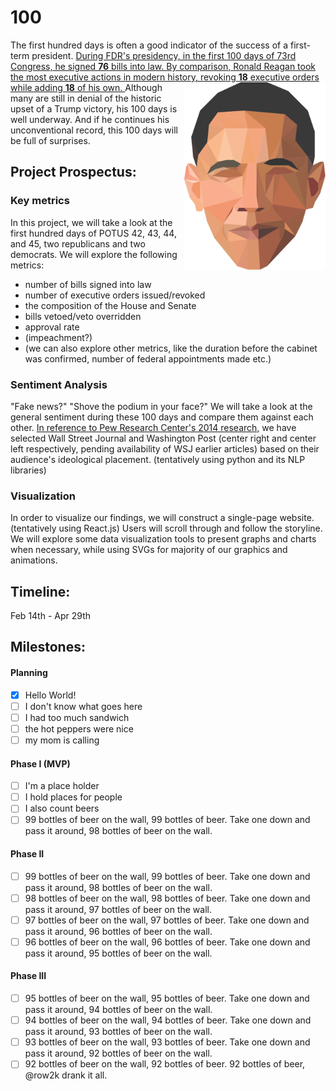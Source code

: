 # 100
 The first hundred days is often a good indicator of the success of a first-term president. [During FDR's presidency, in the first 100 days of 73rd Congress, he signed **76** bills into law. By comparison, Ronald Reagan took the most executive actions in modern history, revoking **18** executive orders while adding **18** of his own. ](https://fivethirtyeight.com/features/a-presidents-first-100-days-really-do-matter/)<img align="right" src="img/poly_obama.png" alt="polygon trump" style="height:300px;"> Although many are still in denial of the historic upset of a Trump victory, his 100 days is well underway. And if he continues his unconventional record, this 100 days will be full of surprises.


## Project Prospectus:
### Key metrics
In this project, we will take a look at the first hundred days of POTUS 42, 43, 44, and 45, two republicans and two democrats. We will explore the following metrics:
* number of bills signed into law
* number of executive orders issued/revoked
* the composition of the House and Senate
* bills vetoed/veto overridden
* approval rate
* (impeachment?)
* (we can also explore other metrics, like the duration before the cabinet was confirmed, number of federal appointments made etc.)

### Sentiment Analysis
"Fake news?" "Shove the podium in your face?" We will take a look at the general sentiment during these 100 days and compare them against each other. [In reference to Pew Research Center's 2014 research,](http://www.journalism.org/2014/10/21/political-polarization-media-habits/) we have selected Wall Street Journal and Washington Post (center right and center left respectively, pending availability of WSJ earlier articles) based on their audience's ideological placement. (tentatively using python and its NLP libraries)

### Visualization
In order to visualize our findings, we will construct a single-page website. (tentatively using React.js) Users will scroll through and follow the storyline. We will explore some data visualization tools to present graphs and charts when necessary, while using SVGs for majority of our graphics and animations.


## Timeline:
Feb 14th - Apr 29th

## Milestones:
#### Planning
- [x] Hello World!
- [ ] I don't know what goes here
- [ ] I had too much sandwich
- [ ] the hot peppers were nice
- [ ] my mom is calling

#### Phase I (MVP)
- [ ] I'm a place holder
- [ ] I hold places for people
- [ ] I also count beers
- [ ] 99 bottles of beer on the wall, 99 bottles of beer. Take one down and pass it around, 98 bottles of beer on the wall.

#### Phase II
- [ ] 99 bottles of beer on the wall, 99 bottles of beer. Take one down and pass it around, 98 bottles of beer on the wall.
- [ ] 98 bottles of beer on the wall, 98 bottles of beer. Take one down and pass it around, 97 bottles of beer on the wall.
- [ ] 97 bottles of beer on the wall, 97 bottles of beer. Take one down and pass it around, 96 bottles of beer on the wall.
- [ ] 96 bottles of beer on the wall, 96 bottles of beer. Take one down and pass it around, 95 bottles of beer on the wall.

#### Phase III
- [ ] 95 bottles of beer on the wall, 95 bottles of beer. Take one down and pass it around, 94 bottles of beer on the wall.
- [ ] 94 bottles of beer on the wall, 94 bottles of beer. Take one down and pass it around, 93 bottles of beer on the wall.
- [ ] 93 bottles of beer on the wall, 93 bottles of beer. Take one down and pass it around, 92 bottles of beer on the wall.
- [ ] 92 bottles of beer on the wall, 92 bottles of beer. 92 bottles of beer, @row2k drank it all.

